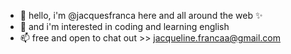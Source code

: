 - 👋  hello, i'm @jacquesfranca here and all around the web ✨ 
- 👀  and i'm interested in coding and learning english
- 📫  free and open to chat out >> jacqueline.francaa@gmail.com
